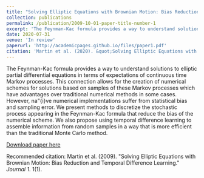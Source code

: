 ```yaml
---
title: "Solving Elliptic Equations with Brownian Motion: Bias Reduction and Temporal Difference Learning"
collection: publications
permalink: /publication/2009-10-01-paper-title-number-1
excerpt: 'The Feynman-Kac formula provides a way to understand solutions to elliptic partial differential equations in terms of expectations of continuous time Markov processes. This connection allows for the creation of numerical schemes for solutions based on samples of these Markov processes which have advantages over traditional numerical methods in some cases. However, na\"{i}ve numerical implementations suffer from statistical bias and sampling error. We present methods to discretize the stochastic process appearing in the Feynman-Kac formula that reduce the bias of the numerical scheme. We also propose using temporal difference learning to assemble information from random samples in a way that is more efficient than the traditional Monte Carlo method.'
date: 2020-07-31
venue: 'In review'
paperurl: 'http://academicpages.github.io/files/paper1.pdf'
citation: 'Martin et al. (2020). &quot;Solving Elliptic Equations with Brownian Motion: Bias Reduction and Temporal Difference Learning.&quot; <i>Journal 1</i>. 1(1).'
---
```

The Feynman-Kac formula provides a way to understand solutions to elliptic partial differential equations in terms of expectations of continuous time Markov processes. This connection allows for the creation of numerical schemes for solutions based on samples of these Markov processes which have advantages over traditional numerical methods in some cases. However, na\"{i}ve numerical implementations suffer from statistical bias and sampling error. We present methods to discretize the stochastic process appearing in the Feynman-Kac formula that reduce the bias of the numerical scheme. We also propose using temporal difference learning to assemble information from random samples in a way that is more efficient than the traditional Monte Carlo method.

[Download paper here](http://academicpages.github.io/files/paper1.pdf)

Recommended citation: Martin et al. (2009). "Solving Elliptic Equations with Brownian Motion: Bias Reduction and Temporal Difference Learning." <i>Journal 1</i>. 1(1).
